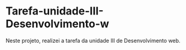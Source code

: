 # Tarefa-unidade-III-Desenvolvimento-w
Neste projeto, realizei a tarefa da unidade III de Desenvolvimento web.          
             
